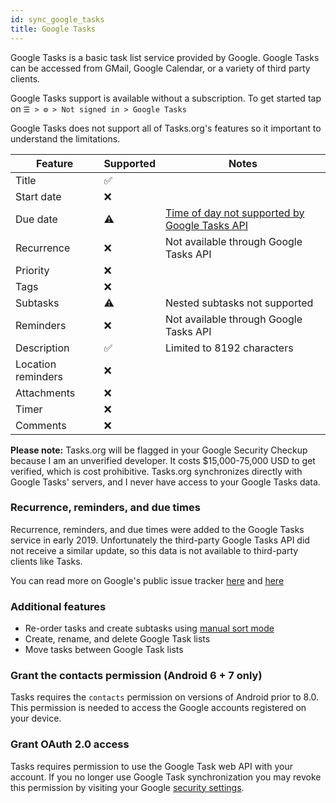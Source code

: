 ```yaml
---
id: sync_google_tasks
title: Google Tasks
---
```


Google Tasks is a basic task list service provided by Google. Google Tasks can be accessed from GMail, Google Calendar,
or a variety of third party clients.

Google Tasks support is available without a subscription. To get started tap
on `☰ > ⚙ > Not signed in > Google Tasks`

Google Tasks does not support all of Tasks.org's features so it important to understand the limitations.

| Feature | Supported | Notes |
|---------|-----------|---------------------------------------------------------------------------------------|
| Title | ✅ | |
| Start date | ❌ | |
| Due date | ⚠️ | [Time of day not supported by Google Tasks API](https://issuetracker.google.com/issues/128979662) |
| Recurrence | ❌ | Not available through Google Tasks API |
| Priority | ❌ | |
| Tags | ❌ | |
| Subtasks | ⚠️ | Nested subtasks not supported |
| Reminders | ❌ | Not available through Google Tasks API |
| Description | ✅ | Limited to 8192 characters |
| Location reminders | ❌ | |
| Attachments | ❌ | |
| Timer | ❌ | |
| Comments | ❌ | |

**Please note:** Tasks.org will be flagged in your Google Security Checkup
because I am an unverified developer. It costs $15,000-75,000 USD to get verified,
which is cost prohibitive. Tasks.org synchronizes directly with Google Tasks' servers,
and I never have access to your Google Tasks data.

### Recurrence, reminders, and due times

Recurrence, reminders, and due times were added to the Google Tasks service in
early 2019. Unfortunately the third-party Google Tasks API did not receive a
similar update, so this data is not available to third-party clients like Tasks.

You can read more on Google's public issue tracker
[here](https://issuetracker.google.com/issues/128979662) and
[here](https://issuetracker.google.com/issues/36759725)

### Additional features

* Re-order tasks and create subtasks using [manual sort
  mode](manual_sort_mode.md)
* Create, rename, and delete Google Task lists
* Move tasks between Google Task lists

### Grant the contacts permission (Android 6 + 7 only)

Tasks requires the `contacts` permission on versions of Android prior to 8.0.
This permission is needed to access the Google accounts registered on your
device.

### Grant OAuth 2.0 access

Tasks requires permission to use the Google Task web API with your account. If
you no longer use Google Task synchronization you may revoke this permission by
visiting your Google [security
settings](https://myaccount.google.com/permissions).
